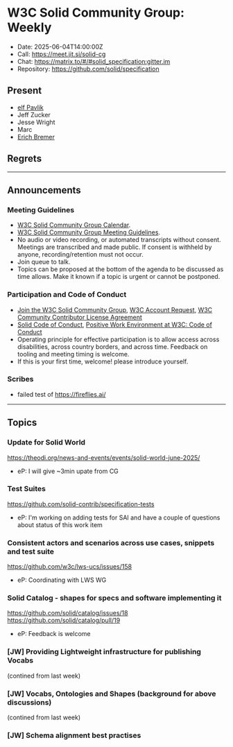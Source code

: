 # W3C Solid Community Group: Weekly

* Date: 2025-06-04T14:00:00Z
* Call: https://meet.jit.si/solid-cg
* Chat: https://matrix.to/#/#solid_specification:gitter.im
* Repository: https://github.com/solid/specification

## Present

* [elf Pavlik](https://elf-pavlik.hackers4peace.net)
* Jeff Zucker
* Jesse Wright
* Marc 
* [Erich Bremer](https://ebremer.com)

## Regrets
---

## Announcements

### Meeting Guidelines
* [W3C Solid Community Group Calendar](https://www.w3.org/groups/cg/solid/calendar).
* [W3C Solid Community Group Meeting Guidelines](https://github.com/w3c-cg/solid/blob/main/meetings/README.md).
* No audio or video recording, or automated transcripts without consent. Meetings are transcribed and made public. If consent is withheld by anyone, recording/retention must not occur.
* Join queue to talk.
* Topics can be proposed at the bottom of the agenda to be discussed as time allows. Make it known if a topic is urgent or cannot be postponed.

### Participation and Code of Conduct
* [Join the W3C Solid Community Group](https://www.w3.org/community/solid/join), [W3C Account Request](http://www.w3.org/accounts/request), [W3C Community Contributor License Agreement](https://www.w3.org/community/about/agreements/cla/)
* [Solid Code of Conduct](https://github.com/solid/process/blob/main/code-of-conduct.md), [Positive Work Environment at W3C: Code of Conduct](https://www.w3.org/policies/code-of-conduct/)
* Operating principle for effective participation is to allow access across disabilities, across country borders, and across time. Feedback on tooling and meeting timing is welcome.
* If this is your first time, welcome! please introduce yourself.

### Scribes
* failed test of https://fireflies.ai/

---

## Topics

### Update for Solid World
https://theodi.org/news-and-events/events/solid-world-june-2025/

* eP: I will give ~3min upate from CG

### Test Suites
https://github.com/solid-contrib/specification-tests

* eP: I'm working on adding tests for SAI and have a couple of questions about status of this work item

### Consistent actors and scenarios across use cases, snippets and test suite
https://github.com/w3c/lws-ucs/issues/158

* eP: Coordinating with LWS WG

### Solid Catalog - shapes for specs and software implementing it
https://github.com/solid/catalog/issues/18
https://github.com/solid/catalog/pull/19

* eP: Feedback is welcome


### [JW] Providing Lightweight infrastructure for publishing Vocabs
(contined from last week)

### [JW] Vocabs, Ontologies and Shapes (background for above discussions)
(contined from last week)

### [JW] Schema alignment best practises
